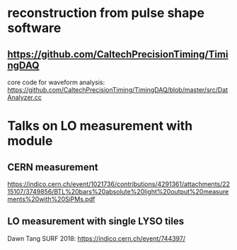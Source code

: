 # reconstruction from pulse shape software
## https://github.com/CaltechPrecisionTiming/TimingDAQ

core code for waveform analysis: https://github.com/CaltechPrecisionTiming/TimingDAQ/blob/master/src/DatAnalyzer.cc

# Talks on LO measurement with module

## CERN measurement

https://indico.cern.ch/event/1021736/contributions/4291361/attachments/2215107/3749856/BTL%20bars%20absolute%20light%20output%20measurements%20with%20SiPMs.pdf

## LO measurement with single LYSO tiles

Dawn Tang SURF 2018: https://indico.cern.ch/event/744397/


